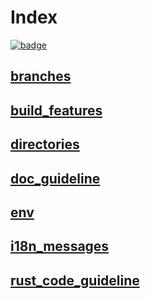# Index

[![badge](https://img.shields.io/endpoint.svg?url=https%3A%2F%2Fgezf7g7pd5.execute-api.ap-northeast-1.amazonaws.com%2Fdefault%2Fsource_up_to_date%3Fowner%3Derg-lang%26repos%3Derg%26ref%3Dmain%26path%3Ddoc/EN/dev_guide/index.md%26commit_hash%3D7d43acdf0e2b71528b038b9a8e70be6c93831f96)](https://gezf7g7pd5.execute-api.ap-northeast-1.amazonaws.com/default/source_up_to_date?owner=erg-lang&repos=erg&ref=main&path=doc/EN/dev_guide/index.md&commit_hash=7d43acdf0e2b71528b038b9a8e70be6c93831f96)

## [branches](./branches.md)

## [build_features](./build_features.md)

## [directories](./directories.md)

## [doc_guideline](./doc_guideline.md)

## [env](./env.md)

## [i18n_messages](./i18n_messages.md)

## [rust_code_guideline](./rust_code_guideline.md)
